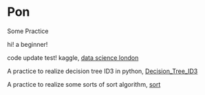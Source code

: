 # Pon
Some Practice

hi! a beginner!

code update test! kaggle, [data science london](https://github.com/morinchan/Pon/blob/master/london.py)

A practice to realize decision tree ID3 in python, [Decision_Tree_ID3](https://github.com/morinchan/Pon/blob/master/Decision_Tree_ID3.py)

A practice to realize some sorts of sort algorithm, [sort](https://github.com/morinchan/Pon/blob/master/sort.py)
